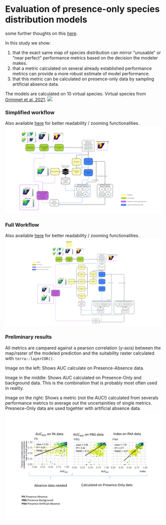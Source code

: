 # Evaluation of presence-only species distribution models

some further thoughts on this [here](https://docs.google.com/document/d/1w_g_zHOl-no0fK0e-9W92zZXBLmHuiEP_RfSP0wT39E/edit?usp=sharing). 

In this study we show:
1. that the exact same map of species distribution can mirror “unusable” or “near perfect” performance metrics based on the decision the modeler makes.
2. that a metric calculated on several already established performance metrics can provide a more robust estimate of model performance.
3. that this metric can be calculated on presence-only data by sampling artificial absence data.


The models are calculated on 10 virtual species. Virtual species from [Grimmet et al. 2021](https://doi.org/10.1016/j.ecolmodel.2020.109194).
![](https://ars.els-cdn.com/content/image/1-s2.0-S0304380020302659-gr1.jpg)

### Simplified workflow
Also available [here](https://www.canva.com/design/DAGoQsREV4I/LJuZQiilc2LV3LAUtLvcKA/edit?utm_content=DAGoQsREV4I&utm_campaign=designshare&utm_medium=link2&utm_source=sharebutton) for better readability / zooming functionalities.
![](images/workflow_simplified.png)

### Full Workflow
Also available [here](https://www.canva.com/design/DAGoQAAKF8E/IAn1Zi1qZIhZnv67fm0TrA/edit?utm_content=DAGoQAAKF8E&utm_campaign=designshare&utm_medium=link2&utm_source=sharebutton) for better readability / zooming functionalities.
![](images/Workflow_sdmPerformance.png)


### Preliminary results
All metrics are campared against a pearson correlation (y-axis) between the map/raster of the modeled prediction and the suitability raster calculated with `terra::layerCOR()`.
 
Image on the left: Shows AUC calculate on Presence-Absence data.

Image in the middle: Shows AUC calculated on Presence-Only and background data. This is the combination that is probably most often used in reality. 

Image on the right: Shows a metric (not the AUC!) calculated from severals performance metrics to average out the uncertainities of single metrics. Presnece-Only data are used togehter with artificial absence data.
![](images/summary2.png)
